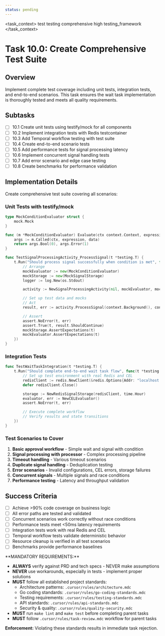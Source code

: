 ```yaml
---
status: pending
---
```


<task_context>
<domain>test</domain>
<type>testing</type>
<scope>comprehensive</scope>
<complexity>high</complexity>
<dependencies>testing_framework</dependencies>
</task_context>

# Task 10.0: Create Comprehensive Test Suite

## Overview

Implement complete test coverage including unit tests, integration tests, and end-to-end scenarios. This task ensures the wait task implementation is thoroughly tested and meets all quality requirements.

## Subtasks

- [ ] 10.1 Create unit tests using testify/mock for all components
- [ ] 10.2 Implement integration tests with Redis testcontainer
- [ ] 10.3 Add Temporal workflow testing with test suite
- [ ] 10.4 Create end-to-end scenario tests
- [ ] 10.5 Add performance tests for signal processing latency
- [ ] 10.6 Implement concurrent signal handling tests
- [ ] 10.7 Add error scenario and edge case testing
- [ ] 10.8 Create benchmarks for performance validation

## Implementation Details

Create comprehensive test suite covering all scenarios:

### Unit Tests with testify/mock

```go
type MockConditionEvaluator struct {
    mock.Mock
}

func (m *MockConditionEvaluator) Evaluate(ctx context.Context, expression string, data map[string]any) (bool, error) {
    args := m.Called(ctx, expression, data)
    return args.Bool(0), args.Error(1)
}

func TestSignalProcessingActivity_ProcessSignal(t *testing.T) {
    t.Run("Should process signal successfully when condition is met", func(t *testing.T) {
        // Arrange
        mockEvaluator := new(MockConditionEvaluator)
        mockStorage := new(MockSignalStorage)
        logger := log.New(os.Stdout)

        activity := NewSignalProcessingActivity(nil, mockEvaluator, mockStorage, logger)

        // Set up test data and mocks
        // Act
        result, err := activity.ProcessSignal(context.Background(), config, signal)

        // Assert
        assert.NoError(t, err)
        assert.True(t, result.ShouldContinue)
        mockStorage.AssertExpectations(t)
        mockEvaluator.AssertExpectations(t)
    })
}
```

### Integration Tests

```go
func TestWaitTaskIntegration(t *testing.T) {
    t.Run("Should complete end-to-end wait task flow", func(t *testing.T) {
        // Set up test environment with real Redis and CEL
        redisClient := redis.NewClient(&redis.Options{Addr: "localhost:6379"})
        defer redisClient.Close()

        storage := NewRedisSignalStorage(redisClient, time.Hour)
        evaluator, err := NewCELEvaluator()
        assert.NoError(t, err)

        // Execute complete workflow
        // Verify results and state transitions
    })
}
```

### Test Scenarios to Cover

1. **Basic approval workflow** - Simple wait and signal with condition
2. **Signal processing with processor** - Complex processing pipeline
3. **Timeout handling** - Various timeout scenarios
4. **Duplicate signal handling** - Deduplication testing
5. **Error scenarios** - Invalid configurations, CEL errors, storage failures
6. **Concurrent signals** - Multiple signals and race conditions
7. **Performance testing** - Latency and throughput validation

## Success Criteria

- [ ] Achieve >90% code coverage on business logic
- [ ] All error paths are tested and validated
- [ ] Concurrent scenarios work correctly without race conditions
- [ ] Performance tests meet <50ms latency requirements
- [ ] Integration tests work with real Redis and CEL
- [ ] Temporal workflow tests validate deterministic behavior
- [ ] Resource cleanup is verified in all test scenarios
- [ ] Benchmarks provide performance baselines

<critical>
**MANDATORY REQUIREMENTS:**

- **ALWAYS** verify against PRD and tech specs - NEVER make assumptions
- **NEVER** use workarounds, especially in tests - implement proper solutions
- **MUST** follow all established project standards:
    - Architecture patterns: `.cursor/rules/architecture.mdc`
    - Go coding standards: `.cursor/rules/go-coding-standards.mdc`
    - Testing requirements: `.cursor/rules/testing-standards.mdc`
    - API standards: `.cursor/rules/api-standards.mdc`
    - Security & quality: `.cursor/rules/quality-security.mdc`
- **MUST** run `make lint` and `make test` before completing parent tasks
- **MUST** follow `.cursor/rules/task-review.mdc` workflow for parent tasks

**Enforcement:** Violating these standards results in immediate task rejection.
</critical>
